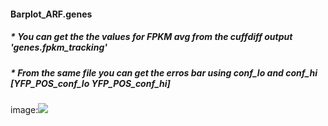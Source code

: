 #### Barplot_ARF.genes

##### * You can get the the values for FPKM avg from the cuffdiff output 'genes.fpkm_tracking'
##### * From the same file you can get the erros bar using conf_lo and conf_hi [YFP_POS_conf_lo	YFP_POS_conf_hi]

image:![](path/to/smallorb.png)
